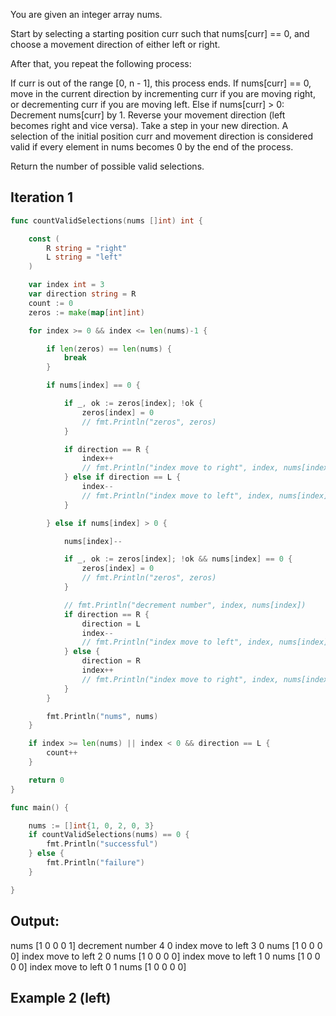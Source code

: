 You are given an integer array nums.

Start by selecting a starting position curr such that nums[curr] == 0, and choose a movement direction of either left or right.

After that, you repeat the following process:

If curr is out of the range [0, n - 1], this process ends.
If nums[curr] == 0, move in the current direction by incrementing curr if you are moving right, or decrementing curr if you are moving left.
Else if nums[curr] > 0:
Decrement nums[curr] by 1.
Reverse your movement direction (left becomes right and vice versa).
Take a step in your new direction.
A selection of the initial position curr and movement direction is considered valid if every element in nums becomes 0 by the end of the process.

Return the number of possible valid selections.

## Iteration 1 

```go
func countValidSelections(nums []int) int {

	const (
		R string = "right"
		L string = "left"
	)

	var index int = 3
	var direction string = R
	count := 0
	zeros := make(map[int]int)

	for index >= 0 && index <= len(nums)-1 {

		if len(zeros) == len(nums) {
			break
		}

		if nums[index] == 0 {

			if _, ok := zeros[index]; !ok {
				zeros[index] = 0
				// fmt.Println("zeros", zeros)
			}

			if direction == R {
				index++
				// fmt.Println("index move to right", index, nums[index])
			} else if direction == L {
				index--
				// fmt.Println("index move to left", index, nums[index])
			}

		} else if nums[index] > 0 {

			nums[index]--

			if _, ok := zeros[index]; !ok && nums[index] == 0 {
				zeros[index] = 0
				// fmt.Println("zeros", zeros)
			}

			// fmt.Println("decrement number", index, nums[index])
			if direction == R {
				direction = L
				index--
				// fmt.Println("index move to left", index, nums[index])
			} else {
				direction = R
				index++
				// fmt.Println("index move to right", index, nums[index])
			}
		}

		fmt.Println("nums", nums)
	}

	if index >= len(nums) || index < 0 && direction == L {
		count++
	}

	return 0
}

func main() {

	nums := []int{1, 0, 2, 0, 3}
	if countValidSelections(nums) == 0 {
		fmt.Println("successful")
	} else {
		fmt.Println("failure")
	}

}

```
## Output:
nums [1 0 0 0 1]
decrement number 4 0
index move to left 3 0
nums [1 0 0 0 0]
index move to left 2 0
nums [1 0 0 0 0]
index move to left 1 0
nums [1 0 0 0 0]
index move to left 0 1
nums [1 0 0 0 0]

## Example 2 (left)

